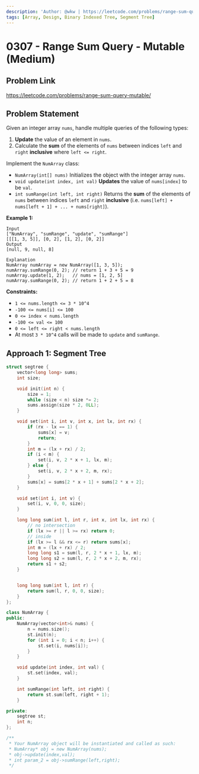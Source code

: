 ```yaml
---
description: 'Author: @wkw | https://leetcode.com/problems/range-sum-query-mutable/'
tags: [Array, Design, Binary Indexed Tree, Segment Tree]
---
```


# 0307 - Range Sum Query - Mutable (Medium)

## Problem Link

https://leetcode.com/problems/range-sum-query-mutable/

## Problem Statement

Given an integer array `nums`, handle multiple queries of the following types:

1. **Update** the value of an element in `nums`.
2. Calculate the **sum** of the elements of `nums` between indices `left` and `right` **inclusive** where `left <= right`.

Implement the `NumArray` class:

- `NumArray(int[] nums)` Initializes the object with the integer array `nums`.
- `void update(int index, int val)` **Updates** the value of `nums[index]` to be `val`.
- `int sumRange(int left, int right)` Returns the **sum** of the elements of `nums` between indices `left` and `right` **inclusive** (i.e. `nums[left] + nums[left + 1] + ... + nums[right]`).

**Example 1:**

```
Input
["NumArray", "sumRange", "update", "sumRange"]
[[[1, 3, 5]], [0, 2], [1, 2], [0, 2]]
Output
[null, 9, null, 8]

Explanation
NumArray numArray = new NumArray([1, 3, 5]);
numArray.sumRange(0, 2); // return 1 + 3 + 5 = 9
numArray.update(1, 2);   // nums = [1, 2, 5]
numArray.sumRange(0, 2); // return 1 + 2 + 5 = 8
```

**Constraints:**

- `1 <= nums.length <= 3 * 10^4`
- `-100 <= nums[i] <= 100`
- `0 <= index < nums.length`
- `-100 <= val <= 100`
- `0 <= left <= right < nums.length`
- At most `3 * 10^4` calls will be made to `update` and `sumRange`.

## Approach 1: Segment Tree

<Tabs>
<TabItem value="cpp" label="C++">
<SolutionAuthor name="@wkw"/>

```cpp
struct segtree {
    vector<long long> sums;
    int size;

    void init(int n) {
        size = 1;
        while (size < n) size *= 2;
        sums.assign(size * 2, 0LL);
    }

    void set(int i, int v, int x, int lx, int rx) {
        if (rx - lx == 1) {
            sums[x] = v;
            return;
        }
        int m = (lx + rx) / 2;
        if (i < m) {
            set(i, v, 2 * x + 1, lx, m);
        } else {
            set(i, v, 2 * x + 2, m, rx);
        }
        sums[x] = sums[2 * x + 1] + sums[2 * x + 2];
    }

    void set(int i, int v) {
        set(i, v, 0, 0, size);
    }

    long long sum(int l, int r, int x, int lx, int rx) {
        // no intersection
        if (lx >= r || l >= rx) return 0;
        // inside
        if (lx >= l && rx <= r) return sums[x];
        int m = (lx + rx) / 2;
        long long s1 = sum(l, r, 2 * x + 1, lx, m);
        long long s2 = sum(l, r, 2 * x + 2, m, rx);
        return s1 + s2;
    }


    long long sum(int l, int r) {
        return sum(l, r, 0, 0, size);
    }
};

class NumArray {
public:
    NumArray(vector<int>& nums) {
        n = nums.size();
        st.init(n);
        for (int i = 0; i < n; i++) {
            st.set(i, nums[i]);
        }
    }

    void update(int index, int val) {
        st.set(index, val);
    }

    int sumRange(int left, int right) {
        return st.sum(left, right + 1);
    }

private:
    segtree st;
    int n;
};

/**
 * Your NumArray object will be instantiated and called as such:
 * NumArray* obj = new NumArray(nums);
 * obj->update(index,val);
 * int param_2 = obj->sumRange(left,right);
 */
```

</TabItem>
</Tabs>
